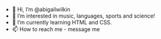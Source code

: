 - 👋 Hi, I’m @abigailwilkin
- 👀 I’m interested in music, languages, sports and science!
- 🌱 I’m currently learning HTML and CSS.
- 📫 How to reach me - message me

<!---
abigailwilkin/abigailwilkin is a ✨ special ✨ repository because its `README.md` (this file) appears on your GitHub profile.
You can click the Preview link to take a look at your changes.
--->
